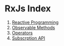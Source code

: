 # RxJs Index


1. [Reactive Programming](reactive.md)
1. [Observable Methods](./observables.md)
1. [Operators](./operators.md)
1. [Subscrption API](./subscription-api.md)
